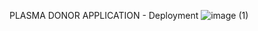 PLASMA DONOR APPLICATION - Deployment
![image (1)](https://user-images.githubusercontent.com/87648060/203488072-26b7df33-ac8c-4fd9-90e5-57d174debf3e.png)
